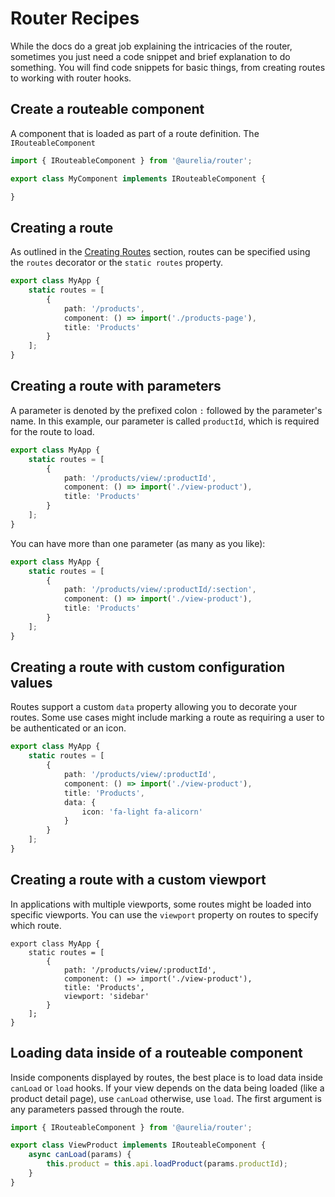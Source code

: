 # Router Recipes

While the docs do a great job explaining the intricacies of the router, sometimes you just need a code snippet and brief explanation to do something. You will find code snippets for basic things, from creating routes to working with router hooks.

## Create a routeable component

A component that is loaded as part of a route definition. The `IRouteableComponent`&#x20;

```typescript
import { IRouteableComponent } from '@aurelia/router';

export class MyComponent implements IRouteableComponent {

}
```

## Creating a route

As outlined in the [Creating Routes](creating-routes.md) section, routes can be specified using the `routes` decorator or the `static routes` property.

```typescript
export class MyApp {
    static routes = [
        {
            path: '/products',
            component: () => import('./products-page'),
            title: 'Products'
        }
    ];
}
```

## Creating a route with parameters

A parameter is denoted by the prefixed colon `:` followed by the parameter's name. In this example, our parameter is called `productId`, which is required for the route to load.

```typescript
export class MyApp {
    static routes = [
        {
            path: '/products/view/:productId',
            component: () => import('./view-product'),
            title: 'Products'
        }
    ];
}
```

You can have more than one parameter (as many as you like):

```typescript
export class MyApp {
    static routes = [
        {
            path: '/products/view/:productId/:section',
            component: () => import('./view-product'),
            title: 'Products'
        }
    ];
}
```

## Creating a route with custom configuration values

Routes support a custom `data` property allowing you to decorate your routes. Some use cases might include marking a route as requiring a user to be authenticated or an icon.

```typescript
export class MyApp {
    static routes = [
        {
            path: '/products/view/:productId',
            component: () => import('./view-product'),
            title: 'Products',
            data: {
                icon: 'fa-light fa-alicorn'
            }
        }
    ];
}
```

## Creating a route with a custom viewport

In applications with multiple viewports, some routes might be loaded into specific viewports. You can use the `viewport` property on routes to specify which route.

```
export class MyApp {
    static routes = [
        {
            path: '/products/view/:productId',
            component: () => import('./view-product'),
            title: 'Products',
            viewport: 'sidebar'
        }
    ];
}
```

## Loading data inside of a routeable component

Inside components displayed by routes, the best place is to load data inside `canLoad` or `load` hooks. If your view depends on the data being loaded (like a product detail page), use `canLoad` otherwise, use `load`. The first argument is any parameters passed through the route.

```typescript
import { IRouteableComponent } from '@aurelia/router';

export class ViewProduct implements IRouteableComponent {
    async canLoad(params) {
        this.product = this.api.loadProduct(params.productId);
    }
}
```
